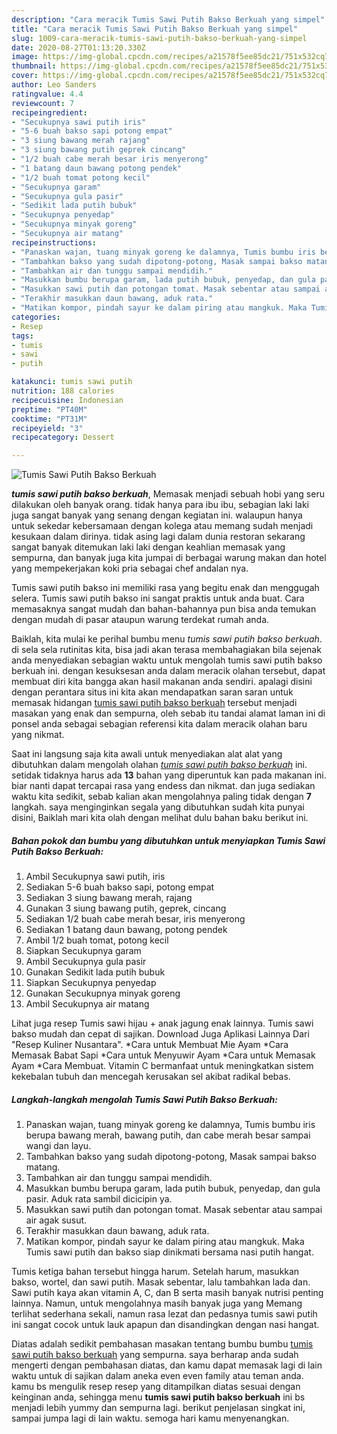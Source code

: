 ```yaml
---
description: "Cara meracik Tumis Sawi Putih Bakso Berkuah yang simpel"
title: "Cara meracik Tumis Sawi Putih Bakso Berkuah yang simpel"
slug: 1009-cara-meracik-tumis-sawi-putih-bakso-berkuah-yang-simpel
date: 2020-08-27T01:13:20.330Z
image: https://img-global.cpcdn.com/recipes/a21578f5ee85dc21/751x532cq70/tumis-sawi-putih-bakso-berkuah-foto-resep-utama.jpg
thumbnail: https://img-global.cpcdn.com/recipes/a21578f5ee85dc21/751x532cq70/tumis-sawi-putih-bakso-berkuah-foto-resep-utama.jpg
cover: https://img-global.cpcdn.com/recipes/a21578f5ee85dc21/751x532cq70/tumis-sawi-putih-bakso-berkuah-foto-resep-utama.jpg
author: Leo Sanders
ratingvalue: 4.4
reviewcount: 7
recipeingredient:
- "Secukupnya sawi putih iris"
- "5-6 buah bakso sapi potong empat"
- "3 siung bawang merah rajang"
- "3 siung bawang putih geprek cincang"
- "1/2 buah cabe merah besar iris menyerong"
- "1 batang daun bawang potong pendek"
- "1/2 buah tomat potong kecil"
- "Secukupnya garam"
- "Secukupnya gula pasir"
- "Sedikit lada putih bubuk"
- "Secukupnya penyedap"
- "Secukupnya minyak goreng"
- "Secukupnya air matang"
recipeinstructions:
- "Panaskan wajan, tuang minyak goreng ke dalamnya, Tumis bumbu iris berupa bawang merah, bawang putih, dan cabe merah besar sampai wangi dan layu."
- "Tambahkan bakso yang sudah dipotong-potong, Masak sampai bakso matang."
- "Tambahkan air dan tunggu sampai mendidih."
- "Masukkan bumbu berupa garam, lada putih bubuk, penyedap, dan gula pasir. Aduk rata sambil dicicipin ya."
- "Masukkan sawi putih dan potongan tomat. Masak sebentar atau sampai air agak susut."
- "Terakhir masukkan daun bawang, aduk rata."
- "Matikan kompor, pindah sayur ke dalam piring atau mangkuk. Maka Tumis sawi putih dan bakso siap dinikmati bersama nasi putih hangat."
categories:
- Resep
tags:
- tumis
- sawi
- putih

katakunci: tumis sawi putih 
nutrition: 188 calories
recipecuisine: Indonesian
preptime: "PT40M"
cooktime: "PT31M"
recipeyield: "3"
recipecategory: Dessert

---
```



![Tumis Sawi Putih Bakso Berkuah](https://img-global.cpcdn.com/recipes/a21578f5ee85dc21/751x532cq70/tumis-sawi-putih-bakso-berkuah-foto-resep-utama.jpg)

<b><i>tumis sawi putih bakso berkuah</i></b>, Memasak menjadi sebuah hobi yang seru dilakukan oleh banyak orang. tidak hanya para ibu ibu, sebagian laki laki juga sangat banyak yang senang dengan kegiatan ini. walaupun hanya untuk sekedar kebersamaan dengan kolega atau memang sudah menjadi kesukaan dalam dirinya. tidak asing lagi dalam dunia restoran sekarang sangat banyak ditemukan laki laki dengan keahlian memasak yang sempurna, dan banyak juga kita jumpai di berbagai warung makan dan hotel yang mempekerjakan koki pria sebagai chef andalan nya.

Tumis sawi putih bakso ini memiliki rasa yang begitu enak dan menggugah selera. Tumis sawi putih bakso ini sangat praktis untuk anda buat. Cara memasaknya sangat mudah dan bahan-bahannya pun bisa anda temukan dengan mudah di pasar ataupun warung terdekat rumah anda.

Baiklah, kita mulai ke perihal bumbu menu <i>tumis sawi putih bakso berkuah</i>. di sela sela rutinitas kita, bisa jadi akan terasa membahagiakan bila sejenak anda menyediakan sebagian waktu untuk mengolah tumis sawi putih bakso berkuah ini. dengan kesuksesan anda dalam meracik olahan tersebut, dapat membuat diri kita bangga akan hasil makanan anda sendiri. apalagi disini dengan perantara situs ini kita akan mendapatkan saran saran untuk memasak hidangan <u>tumis sawi putih bakso berkuah</u> tersebut menjadi masakan yang enak dan sempurna, oleh sebab itu tandai alamat laman ini di ponsel anda sebagai sebagian referensi kita dalam meracik olahan baru yang nikmat.


Saat ini langsung saja kita awali untuk menyediakan alat alat yang dibutuhkan dalam mengolah olahan <u><i>tumis sawi putih bakso berkuah</i></u> ini. setidak tidaknya harus ada <b>13</b> bahan yang diperuntuk kan pada makanan ini. biar nanti dapat tercapai rasa yang endess dan nikmat. dan juga sediakan waktu kita sedikit, sebab kalian akan mengolahnya paling tidak dengan <b>7</b> langkah. saya menginginkan segala yang dibutuhkan sudah kita punyai disini, Baiklah mari kita olah dengan melihat dulu bahan baku berikut ini.

<!--inarticleads1-->

##### Bahan pokok dan bumbu yang dibutuhkan untuk menyiapkan Tumis Sawi Putih Bakso Berkuah:

1. Ambil Secukupnya sawi putih, iris
1. Sediakan 5-6 buah bakso sapi, potong empat
1. Sediakan 3 siung bawang merah, rajang
1. Gunakan 3 siung bawang putih, geprek, cincang
1. Sediakan 1/2 buah cabe merah besar, iris menyerong
1. Sediakan 1 batang daun bawang, potong pendek
1. Ambil 1/2 buah tomat, potong kecil
1. Siapkan Secukupnya garam
1. Ambil Secukupnya gula pasir
1. Gunakan Sedikit lada putih bubuk
1. Siapkan Secukupnya penyedap
1. Gunakan Secukupnya minyak goreng
1. Ambil Secukupnya air matang


Lihat juga resep Tumis sawi hijau + anak jagung enak lainnya. Tumis sawi bakso mudah dan cepat di sajikan. Download Juga Aplikasi Lainnya Dari &#34;Resep Kuliner Nusantara&#34;. *Cara untuk Membuat Mie Ayam *Cara Memasak Babat Sapi *Cara untuk Menyuwir Ayam *Cara untuk Memasak Ayam *Cara Membuat. Vitamin C bermanfaat untuk meningkatkan sistem kekebalan tubuh dan mencegah kerusakan sel akibat radikal bebas. 

<!--inarticleads2-->

##### Langkah-langkah mengolah Tumis Sawi Putih Bakso Berkuah:

1. Panaskan wajan, tuang minyak goreng ke dalamnya, Tumis bumbu iris berupa bawang merah, bawang putih, dan cabe merah besar sampai wangi dan layu.
1. Tambahkan bakso yang sudah dipotong-potong, Masak sampai bakso matang.
1. Tambahkan air dan tunggu sampai mendidih.
1. Masukkan bumbu berupa garam, lada putih bubuk, penyedap, dan gula pasir. Aduk rata sambil dicicipin ya.
1. Masukkan sawi putih dan potongan tomat. Masak sebentar atau sampai air agak susut.
1. Terakhir masukkan daun bawang, aduk rata.
1. Matikan kompor, pindah sayur ke dalam piring atau mangkuk. Maka Tumis sawi putih dan bakso siap dinikmati bersama nasi putih hangat.


Tumis ketiga bahan tersebut hingga harum. Setelah harum, masukkan bakso, wortel, dan sawi putih. Masak sebentar, lalu tambahkan lada dan. Sawi putih kaya akan vitamin A, C, dan B serta masih banyak nutrisi penting lainnya. Namun, untuk mengolahnya masih banyak juga yang Memang terlihat sederhana sekali, namun rasa lezat dan pedasnya tumis sawi putih ini sangat cocok untuk lauk apapun dan disandingkan dengan nasi hangat. 

Diatas adalah sedikit pembahasan masakan tentang bumbu bumbu <u>tumis sawi putih bakso berkuah</u> yang sempurna. saya berharap anda sudah mengerti dengan pembahasan diatas, dan kamu dapat memasak lagi di lain waktu untuk di sajikan dalam aneka even even family atau teman anda. kamu bs mengulik resep resep yang ditampilkan diatas sesuai dengan keinginan anda, sehingga menu <b>tumis sawi putih bakso berkuah</b> ini bs menjadi lebih yummy dan sempurna lagi. berikut penjelasan singkat ini, sampai jumpa lagi di lain waktu. semoga hari kamu menyenangkan.
